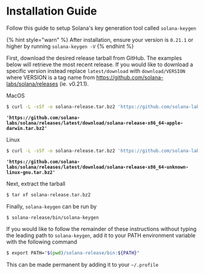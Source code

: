 # Installation Guide
Follow this guide to setup Solana's key generation tool called `solana-keygen`

{% hint style="warn" %}
After installation, ensure your version is `0.21.1` or higher by running `solana-keygen -V`
{% endhint %}

First, download the desired release tarball from GitHub. The examples below will
retrieve the most recent release. If you would like to download a specific
version instead replace `latest/download` with `download/VERSION` where VERSION
is a tag name from https://github.com/solana-labs/solana/releases (ie. v0.21.1).

MacOS
```bash
$ curl -L -sSf -o solana-release.tar.bz2 'https://github.com/solana-labs/solana/releases/latest/download/solana-release-x86_64-apple-darwin.tar.bz2'
```
**`'https://github.com/solana-labs/solana/releases/latest/download/solana-release-x86_64-apple-darwin.tar.bz2'`**

Linux
```bash
$ curl -L -sSf -o solana-release.tar.bz2 'https://github.com/solana-labs/solana/releases/latest/download/solana-release-x86_64-unknown-linux-gnu.tar.bz2'
```
**`'https://github.com/solana-labs/solana/releases/latest/download/solana-release-x86_64-unknown-linux-gnu.tar.bz2'`**

Next, extract the tarball
```bash
$ tar xf solana-release.tar.bz2
```

Finally, `solana-keygen` can be run by
```bash
$ solana-release/bin/solana-keygen
```

If you would like to follow the remainder of these instructions without typing
the leading path to `solana-keygen`, add it to your PATH environment variable
with the following command
```bash
$ export PATH="$(pwd)/solana-release/bin:${PATH}"
```
This can be made permanent by adding it to your `~/.profile`
